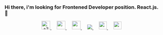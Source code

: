 ### Hi there, i'm looking for Frontened Developer position. React.js. 👋

<p align="center">
  <a href="tel:+380673999850" title="+380673999850">
    <img src="https://img.icons8.com/android/24/000000/phone.png" title="+380673999850" width="28px"/>
  </a>
  &emsp;
  <a href="https://www.facebook.com/smusev">
    <img src="https://img.icons8.com/ios-glyphs/24/000000/facebook-new.png" width="28px"/>
  </a>
  &emsp;
  <a href= "https://instagram.com/smusev">
    <img src="https://img.icons8.com/ios-glyphs/256/000000/instagram-new.svg" width="28px"/>
  </a>
  &emsp;
  <a href="http://t.me/smusev">
    <img src="https://img.icons8.com/ios-filled/26/000000/sent.png"/>  
  </a>
  &emsp;
  <a href="https://www.linkedin.com/in/smusev/">
    <img src="https://img.icons8.com/ios-filled/256/000000/linkedin.svg" width="26px"/>
  </a>
  &emsp;
  <a href="https://twitter.com/smusev">
    <img src="https://img.icons8.com/ios-filled/256/000000/twitter.svg" width="26px"/>
  </a>
  <br><br>
</p>


<!--
**smusev/smusev** is a ✨ _special_ ✨ repository because its `README.md` (this file) appears on your GitHub profile.

Here are some ideas to get you started:

- 🔭 I’m currently working on ...
- 🌱 I’m currently learning ...
- 👯 I’m looking to collaborate on ...
- 🤔 I’m looking for help with ...
- 💬 Ask me about ...
- 📫 How to reach me: ...
- 😄 Pronouns: ...
- ⚡ Fun fact: ...
-->

